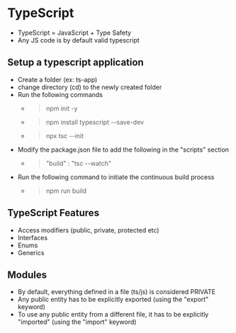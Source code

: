 
# TypeScript #
- TypeScript = JavaScript + Type Safety
- Any JS code is by default valid typescript


## Setup a typescript application ##
- Create a folder (ex: ts-app)
- change directory (cd) to the newly created folder
- Run the following commands
    - > npm init -y
    - > npm install typescript --save-dev
    - > npx tsc --init
- Modify the package.json file to add the following in the "scripts" section
    - > "build" : "tsc --watch"
- Run the following command to initiate the continuous build process
    - > npm run build

## TypeScript Features ##
- Access modifiers (public, private, protected etc)
- Interfaces
- Enums
- Generics

## Modules ##
- By default, everything defined in a file (ts/js) is considered PRIVATE
- Any public entity has to be explicitly exported (using the "export" keyword)
- To use any public entity from a different file, it has to be explicitly "imported" (using the "import" keyword)

